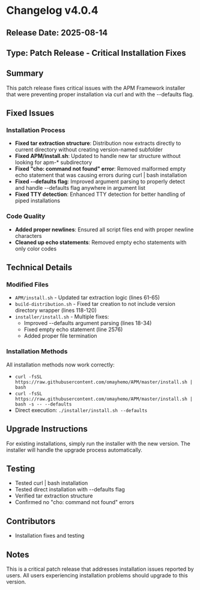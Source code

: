 # Changelog v4.0.4

## Release Date: 2025-08-14

## Type: Patch Release - Critical Installation Fixes

## Summary
This patch release fixes critical issues with the APM Framework installer that were preventing proper installation via curl and with the --defaults flag.

## Fixed Issues

### Installation Process
- **Fixed tar extraction structure**: Distribution now extracts directly to current directory without creating version-named subfolder
- **Fixed APM/install.sh**: Updated to handle new tar structure without looking for apm-* subdirectory
- **Fixed "cho: command not found" error**: Removed malformed empty echo statement that was causing errors during curl | bash installation
- **Fixed --defaults flag**: Improved argument parsing to properly detect and handle --defaults flag anywhere in argument list
- **Fixed TTY detection**: Enhanced TTY detection for better handling of piped installations

### Code Quality
- **Added proper newlines**: Ensured all script files end with proper newline characters
- **Cleaned up echo statements**: Removed empty echo statements with only color codes

## Technical Details

### Modified Files
- `APM/install.sh` - Updated tar extraction logic (lines 61-65)
- `build-distribution.sh` - Fixed tar creation to not include version directory wrapper (lines 118-120)
- `installer/install.sh` - Multiple fixes:
  - Improved --defaults argument parsing (lines 18-34)
  - Fixed empty echo statement (line 2576)
  - Added proper file termination

### Installation Methods
All installation methods now work correctly:
- `curl -fsSL https://raw.githubusercontent.com/omayhemo/APM/master/install.sh | bash`
- `curl -fsSL https://raw.githubusercontent.com/omayhemo/APM/master/install.sh | bash -s -- --defaults`
- Direct execution: `./installer/install.sh --defaults`

## Upgrade Instructions
For existing installations, simply run the installer with the new version. The installer will handle the upgrade process automatically.

## Testing
- Tested curl | bash installation
- Tested direct installation with --defaults flag
- Verified tar extraction structure
- Confirmed no "cho: command not found" errors

## Contributors
- Installation fixes and testing

## Notes
This is a critical patch release that addresses installation issues reported by users. All users experiencing installation problems should upgrade to this version.